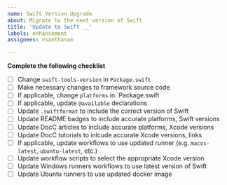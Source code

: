 ```yaml
---
name: Swift Version Upgrade
about: Migrate to the next version of Swift
title: 'Update to Swift __'
labels: enhancement
assignees: vsanthanam

---
```


**Complete the following checklist**

- [ ] Change `swift-tools-version` in `Package.swift`
- [ ] Make necessary changes to framework source code
- [ ] If applicable, change `platforms` in `Package.swift
- [ ] If applicable, update `@available` declarations
- [ ] Update `.swiftformat` to include the correct version of Swift
- [ ] Update README badges to include accurate platforms, Swift versions
- [ ] Update DocC articles to include accurate platforms, Xcode versions
- [ ] Update DocC tutorials to inlcude accurate Xcode versions, links
- [ ] If applicable, update workflows to use updated runner (e.g. `macos-latest`, `ubuntu-latest`, etc.)
- [ ] Update workflow scripts to select the appropriate Xcode version
- [ ] Update Windows runners workflows to use latest version of Swift
- [ ] Update Ubuntu runners to use updated docker image